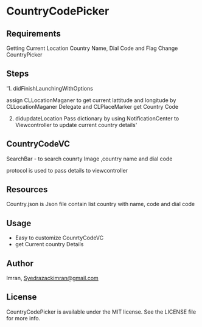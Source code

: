 # CountryCodePicker

## Requirements
Getting Current Location Country Name, Dial Code and Flag
Change CountryPicker

## Steps
'1. didFinishLaunchingWithOptions 

assign CLLocationMaganer to get current lattitude and longitude
by CLLocationMaganer Delegate and CLPlaceMarker get Country Code 

2. didupdateLocation
Pass dictionary by using NotificationCenter to Viewcontroller to update current country details'

## CountryCodeVC

SearchBar - to search counrty
Image ,country name and dial code 

protocol is used to pass details to viewcontroller 


## Resources
Country.json is Json file contain list country with name, code and dial code

## Usage

* Easy to customize CounrtyCodeVC 
* get Current country Details 



## Author

Imran, Syedrazackimran@gmail.com

## License

CountryCodePicker is available under the MIT license. See the LICENSE file for more info.
